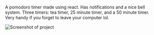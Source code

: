 A pomodoro timer made using react.
Has notifications and a nice bell system.
Three timers: tea timer, 25 minute timer, and a 50 minute timer.
Very handy if you forget to leave your computer lol.

![Screenshot of project](https://github.com/july2m3/pomodoro-react/blob/master/src/screenshot.png)
